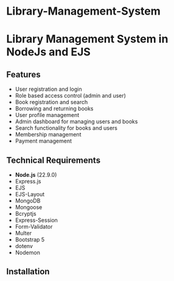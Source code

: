 # Library-Management-System
Library Management System in NodeJs and EJS
=====================================
## Features
- User registration and login
- Role based access control (admin and user)
- Book registration and search
- Borrowing and returning books
- User profile management
- Admin dashboard for managing users and books
- Search functionality for books and users
- Membership management
- Payment management

## Technical Requirements
- **Node.js** (22.9.0)
- Express.js
- EJS
- EJS-Layout
- MongoDB
- Mongoose
- Bcryptjs
- Express-Session
- Form-Validator
- Multer
- Bootstrap 5
- dotenv
- Nodemon

## Installation

